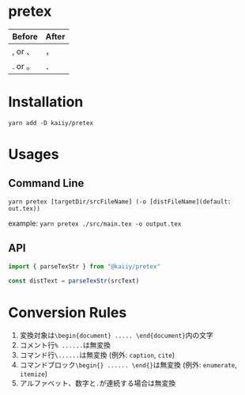 # pretex

| Before  | After |
| ------- | ----- |
| , or 、 | ，    |
| . or 。 | ．    |

# Installation

`yarn add -D kaiiy/pretex`

# Usages

## Command Line

`yarn pretex [targetDir/srcFileName] (-o [distFileName](default: out.tex))`

example: `yarn pretex ./src/main.tex -o output.tex`

## API

```js
import { parseTexStr } from "@kaiiy/pretex"

const distText = parseTexStr(srcText)
```

# Conversion Rules

1. 変換対象は`\begin{document} ..... \end{document}`内の文字
2. コメント行`% ......`は無変換
3. コマンド行`\......`は無変換 (例外: `caption`, `cite`)
4. コマンドブロック`\begin{} ...... \end{}`は無変換 (例外: `enumerate`, `itemize`)
5. アルファベット、数字と`.`が連続する場合は無変換
